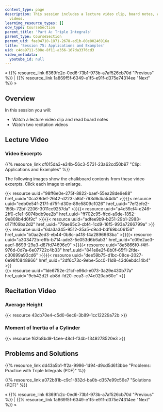 ```yaml
---
content_type: page
description: This session includes a lecture video clip, board notes, and recitation
  videos.
learning_resource_types: []
ocw_type: CourseSection
parent_title: 'Part A: Triple Integrals'
parent_type: CourseSection
parent_uid: fae04710-1871-2678-ad1b-80e80246916a
title: 'Session 75: Applications and Examples'
uid: c4da9711-508e-8f11-a356-167da3376cd3
video_metadata:
  youtube_id: null
---
```


« {{% resource_link 6369fc2c-0ed6-73b1-973b-a7af526cb70d "Previous" %}} | {{% resource_link 1a869f5f-6349-e1f5-e91f-d375e74314ee "Next" %}} »

Overview
--------

In this session you will:

*   Watch a lecture video clip and read board notes
*   Watch two recitation videos

Lecture Video
-------------

### Video Excerpts

{{% resource_link cf015da3-e34b-56c3-5731-23a62cd50b97 "Clip: Applications and Examples" %}}

The following images show the chalkboard contents from these video excerpts. Click each image to enlarge.

{{< resource uuid="98ff6e0e-275f-8822-baef-55ea28de9e88" href_uuid="0ca28def-2642-d223-a8bf-763d6dba54db" >}}{{< resource uuid="eeb0e54f-217f-d75f-d30e-89e5809c1026" href_uuid="7ef2efe2-156b-72bf-2206-3011cc9257da" >}}{{< resource uuid="a4c59cf4-e246-2ff0-c1e1-6074bdb9ee2b" href_uuid="ff702c95-ffcd-a9de-1852-9e808b4d6f9c" >}}{{< resource uuid="adfee9b9-b251-29b1-2983-d171f09ba2d2" href_uuid="79ae65c3-cbf4-1cd9-16f5-993a7266799a" >}}  
{{< resource uuid="6da3a345-9512-35a5-c9cd-bdf69bc06156" href_uuid="b0aa2ed3-eb44-0b8c-a418-f4a2896663ba" >}}{{< resource uuid="a303472b-effb-b714-ade3-5e053d6b6ab3" href_uuid="c09e2ae3-aacf-8699-29a3-d87fd74696e9" >}}{{< resource uuid="8a5866f0-f4ff-976d-0d7a-6e07722c4b33" href_uuid="841e8e2f-8b0f-65f1-2fde-c30899a93cd6" >}}{{< resource uuid="dee59b75-d1bc-08ce-2027-6e98f0848966" href_uuid="2df6c73c-9ebe-5cc0-11d8-43d6ebdc14b4" >}}  
{{< resource uuid="1de6752e-21cf-e96d-e073-3a29e430b77a" href_uuid="9eb42d2f-ab8d-fd20-eea3-c74c020ab60c" >}}

Recitation Video
----------------

### Average Height

{{< resource 43cb70e4-c5d0-6ec8-3b89-1cc12229a72b >}}

### Moment of Inertia of a Cylinder

{{< resource f62b8bd9-14ee-48c1-f34b-1349278520e3 >}}

Problems and Solutions
----------------------

{{% resource_link dd43a5b1-ff2a-9996-1d94-d9cd5d613bbe "Problems: Practice with Triple Integrals (PDF)" %}}

{{% resource_link a072b81b-c9c1-832d-ba0b-d357e99c56e7 "Solutions (PDF)" %}}

« {{% resource_link 6369fc2c-0ed6-73b1-973b-a7af526cb70d "Previous" %}} | {{% resource_link 1a869f5f-6349-e1f5-e91f-d375e74314ee "Next" %}} »